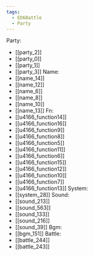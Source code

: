 ```yaml
---
tags:
  - ED6Battle
  - Party
---
```

Party:
- [[party_2]]
- [[party_0]]
- [[party_1]]
- [[party_3]]
Name:
- [[name_14]]
- [[name_12]]
- [[name_6]]
- [[name_8]]
- [[name_10]]
- [[name_13]]
Fn:
- [[u4166_function14]]
- [[u4166_function16]]
- [[u4166_function9]]
- [[u4166_function8]]
- [[u4166_function5]]
- [[u4166_function11]]
- [[u4166_function6]]
- [[u4166_function15]]
- [[u4166_function12]]
- [[u4166_function10]]
- [[u4166_function7]]
- [[u4166_function13]]
System:
- [[system_28]]
Sound:
- [[sound_213]]
- [[sound_563]]
- [[sound_133]]
- [[sound_216]]
- [[sound_39]]
Bgm:
- [[bgm_151]]
Battle:
- [[battle_244]]
- [[battle_243]]
